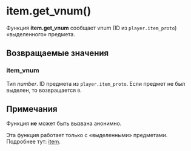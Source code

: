 # item.get_vnum()
Функция **item.get_vnum** сообщает vnum (ID из `player.item_proto`) &laquo;выделенного&raquo; предмета.

## Возвращаемые значения
### item_vnum
Тип *number*. ID предмета из `player.item_proto`. Если предмет не был выделен, то возвращается `0`.

## Примечания
Функция **не** может быть вызвана анонимно.

Эта функция работает только с &laquo;выделенными&raquo; предметами. Подробнее тут: [item](../item).